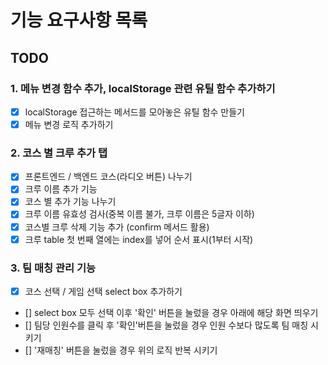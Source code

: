 # 기능 요구사항 목록

## TODO

### 1. 메뉴 변경 함수 추가, localStorage 관련 유틸 함수 추가하기

- [x] localStorage 접근하는 메서드를 모아놓은 유틸 함수 만들기
- [x] 메뉴 변경 로직 추가하기

### 2. 코스 별 크루 추가 탭

- [x] 프론트엔드 / 백엔드 코스(라디오 버튼) 나누기
- [x] 크루 이름 추가 기능
- [x] 코스 별 추가 기능 나누기
- [x] 크루 이름 유효성 검사(중복 이름 불가, 크루 이름은 5글자 이하)
- [x] 코스별 크루 삭제 기능 추가 (confirm 메서드 활용)
- [x] 크루 table 첫 번째 열에는 index를 넣어 순서 표시(1부터 시작)

### 3. 팀 매칭 관리 기능

- [x] 코스 선택 / 게임 선택 select box 추가하기
- [] select box 모두 선택 이후 '확인' 버튼을 눌렀을 경우 아래에 해당 화면 띄우기
- [] 팀당 인원수를 클릭 후 '확인'버튼을 눌렀을 경우 인원 수보다 많도록 팀 매칭 시키기
- [] '재매칭' 버튼을 눌렀을 경우 위의 로직 반복 시키기

